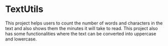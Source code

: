 # TextUtils

This project helps users to count the number of words and characters in the text and also shows them the minutes it will take to read. This project also has some functionalities where the text can be converted into uppercase and lowercase.

